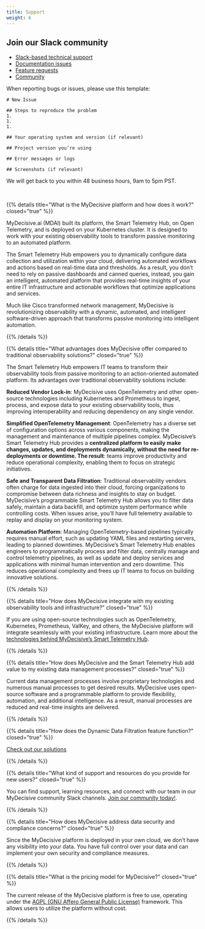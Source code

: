 ```yaml
---
title: Support
weight: 6
---
```


## Join our Slack community
- [Slack-based technical support](https://mydecisivecommunity.slack.com/archives/C090KU1MB6K)
- [Documentation issues](https://mydecisivecommunity.slack.com/archives/C090KU6F679)
- [Feature requests](https://mydecisivecommunity.slack.com/archives/C090UH3JYNS)
- [Community](https://mydecisivecommunity.slack.com/archives/C08LE3DJ877)

When reporting bugs or issues, please use this template:

```
# New Issue

## Steps to reproduce the problem
1.
1.
1.

## Your operating system and version (if relevant)

## Project version you’re using

## Error messages or logs

## Screenshots (if relevant)
```
We will get back to you within 48 business hours, 9am to 5pm PST.

<br >

<!-- 1 -->
{{% details title="What is the MyDecisive platform and how does it work?" closed="true" %}}

MyDecisive.ai (MDAI) built its platform, the Smart Telemetry Hub, on Open Telemetry, and is deployed on your Kubernetes cluster. It is designed to work with your existing observability tools to transform passive monitoring to an automated platform.

The Smart Telemetry Hub empowers you to dynamically configure data collection and utilization within your cloud, delivering automated workflows and actions based on real-time data and thresholds. As a result, you don’t need to rely on passive dashboards and canned queries, instead, you gain an intelligent, automated platform that provides real-time insights of your entire IT infrastructure and actionable workflows that optimize applications and services.

Much like Cisco transformed network management, MyDecisive is revolutionizing observability with a dynamic, automated, and intelligent software-driven approach that transforms passive monitoring into intelligent automation.

{{% /details %}}

<!-- 2 -->
{{% details title="What advantages does MyDecisive offer compared to traditional observability solutions?" closed="true" %}}

The Smart Telemetry Hub empowers IT teams to transform their observability tools from passive monitoring to an action-oriented automated platform. Its advantages over traditional observability solutions include:

**Reduced Vendor Lock-in**:
MyDecisive uses OpenTelemetry and other open-source technologies including Kubernetes and Prometheus to ingest, process, and expose data to your existing observability tools, thus improving interoperability and reducing dependency on any single vendor.

**Simplified OpenTelemetry Management**:
OpenTelemetry has a diverse set of configuration options across various components, making the management and maintenance of multiple pipelines complex. MyDecisive’s Smart Telemetry Hub provides a **centralized platform to easily make changes, updates, and deployments dynamically, without the need for re-deployments or downtime. The result**: teams improve productivity and reduce operational complexity, enabling them to focus on strategic initiatives.

**Safe and Transparent Data Filtration**:
Traditional observability vendors often charge for data ingested into their cloud, forcing organizations to compromise between data richness and insights to stay on budget. MyDecisive’s programmable Smart Telemetry Hub allows you to filter data safely, maintain a data backfill, and optimize system performance while controlling costs. When issues arise, you’ll have full telemetry available to replay and display on your monitoring system.

**Automation Platform**:
Managing OpenTelemetry-based pipelines typically requires manual effort, such as updating YAML files and restarting servers, leading to planned downtimes. MyDecisive’s Smart Telemetry Hub enables engineers to programmatically process and filter data, centrally manage and control telemetry pipelines, as well as update and deploy services and applications with minimal human intervention and zero downtime. This reduces operational complexity and frees up IT teams to focus on building innovative solutions.

{{% /details %}}

<!-- 3 -->
{{% details title="How does MyDecisive integrate with my existing observability tools and infrastructure?" closed="true" %}}

If you are using open-source technologies such as OpenTelemetry, Kubernetes, Prometheus, ValKey, and others, the MyDecisive platform will integrate seamlessly with your existing infrastructure. Learn more about the [technologies behind MyDecisive’s Smart Telemetry Hub](/docs/4_architecture).

{{% /details %}}

<!-- 4 -->
{{% details title="How does MyDecisive and the Smart Telemetry Hub add value to my existing data management processes?" closed="true" %}}

Current data management processes involve proprietary technologies and numerous manual processes to get desired results. MyDecisive uses open-source software and a programmable platform to provide flexibility, automation, and additional intelligence. As a result, manual processes are reduced and real-time insights are delivered.

{{% /details %}}

<!-- 5 -->
{{% details title="How does the Dynamic Data Filtration feature function?" closed="true" %}}

[Check out our solutions](https://mydecisive.ai/)

{{% /details %}}

<!-- 6 -->
{{% details title="What kind of support and resources do you provide for new users?" closed="true" %}}

You can find support, learning resources, and connect with our team in our MyDecisive community Slack channels. [Join our community today!](https://communityinviter.com/apps/mydecisivecommunity/octobuddy).

{{% /details %}}

<!-- 7 -->
{{% details title="How does MyDecisive address data security and compliance concerns?" closed="true" %}}

Since the MyDecisive platform is deployed in your own cloud, we don’t have any visibility into your data. You have full control over your data and can implement your own security and compliance measures.

{{% /details %}}

<!-- 8 -->
{{% details title="What is the pricing model for MyDecisive?" closed="true" %}}

The current release of the MyDecisive platform is free to use, operating under the [AGPL (GNU Affero General Public License)](https://github.com/DecisiveAI/mdai-hub/blob/main/LICENSE) framework. This allows users to utilize the platform without cost.

{{% /details %}}